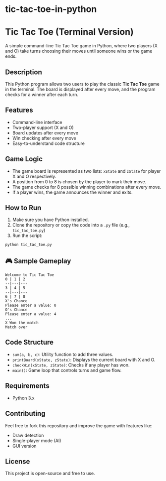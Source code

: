 # tic-tac-toe-in-python
# Tic Tac Toe (Terminal Version)

A simple command-line Tic Tac Toe game in Python, where two players (X and O) take turns choosing their moves until someone wins or the game ends.

## Description

This Python program allows two users to play the classic **Tic Tac Toe** game in the terminal. The board is displayed after every move, and the program checks for a winner after each turn.

## Features

* Command-line interface
* Two-player support (X and O)
* Board updates after every move
* Win checking after every move
* Easy-to-understand code structure

## Game Logic

* The game board is represented as two lists: `xState` and `zState` for player X and O respectively.
* A position from 0 to 8 is chosen by the player to mark their move.
* The game checks for 8 possible winning combinations after every move.
* If a player wins, the game announces the winner and exits.

## How to Run

1. Make sure you have Python installed.
2. Clone the repository or copy the code into a `.py` file (e.g., `tic_tac_toe.py`)
3. Run the script:

```bash
python tic_tac_toe.py
```

## 🎮 Sample Gameplay

```
Welcome to Tic Tac Toe
0 | 1 | 2 
--|---|---
3 | 4 | 5 
--|---|---
6 | 7 | 8 
X's Chance
Please enter a value: 0
O's Chance
Please enter a value: 4
...
X Won the match
Match over
```

## Code Structure

* `sum(a, b, c)`: Utility function to add three values.
* `printBoard(xState, zState)`: Displays the current board with X and O.
* `checkWin(xState, zState)`: Checks if any player has won.
* `main()`: Game loop that controls turns and game flow.

## Requirements

* Python 3.x

## Contributing

Feel free to fork this repository and improve the game with features like:

* Draw detection
* Single-player mode (AI)
* GUI version

## License

This project is open-source and free to use.

